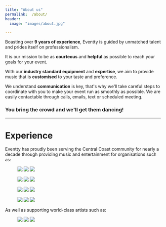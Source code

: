 ```yaml
---
title: "About us"
permalink:  /about/
header:
  image: "images/about.jpg"

---
```

Boasting over **9 years of experience**, Eventty is guided by unmatched talent and prides itself on professionalism.

It is our mission to be as **courteous** and **helpful** as possible to reach your goals for your event.

With our **industry standard equipment** and **expertise**, we aim to provide music that is **customised** to your taste and preference.

We understand **communication** is key, that's why we'll take careful steps to coordinate with you to make your event run as smoothly as possible. We are easily contactable through calls, emails, text or scheduled meeting.

### You bring the crowd and we'll get them dancing!

***

# Experience

Eventty has proudly been serving the Central Coast community for nearly a decade through providing music and entertainment for organisations such as:

<figure class="third">
	<img src="/images/a.jpg">
	<img src="/images/d.png">
	<img src="/images/23.jpg">
</figure>
<figure class="third">
	<img src="/images/e.png">
	<img src="/images/c.jpg">
	<img src="/images/9.jpg">
</figure>
<figure class="third">
	<img src="/images/1.png">
	<img src="/images/2.jpg">
	<img src="/images/3.jpg">
</figure>
<figure class="third">
	<img src="/images/7.jpg">
	<img src="/images/8.png">
	<img src="/images/f.png">
</figure>

As well as supporting world-class artists such as:

<figure class="third">
	<img src="/images/4.png">
	<img src="/images/6.png">
	<img src="/images/5.jpg">
</figure>
